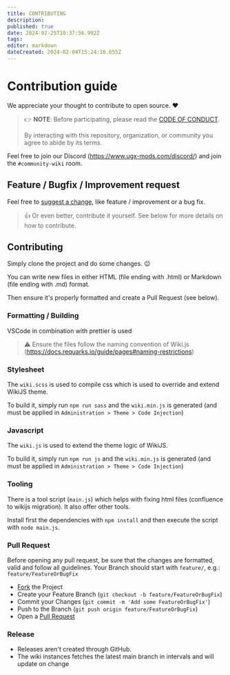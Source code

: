 ```yaml
---
title: CONTRIBUTING
description: 
published: true
date: 2024-02-25T10:37:56.992Z
tags: 
editor: markdown
dateCreated: 2024-02-04T15:24:16.655Z
---
```


# Contribution guide

We appreciate your thought to contribute to open source. :heart:

> 👉 **NOTE**: Before participating, please read the [CODE OF CONDUCT](/CODE_OF_CONDUCT).
>
> By interacting with this repository, organization, or community you agree to abide by its terms.

Feel free to join our Discord (https://www.ugx-mods.com/discord/) and join the `#community-wiki` room.

## Feature / Bugfix / Improvement request

Feel free to [suggest a change](/issues/new), like feature / improvement or a bug fix.

> 👍 Or even better, contribute it yourself. See below for more details on how to contribute.

## Contributing

Simply clone the project and do some changes. :wink:

You can write new files in either HTML (file ending with .html) or Markdown (file ending with .md) format.

Then ensure it's properly formatted and create a Pull Request (see below).

### Formatting / Building

VSCode in combination with prettier is used

> ⚠️ Ensure the files follow the naming convention of Wiki.js (https://docs.requarks.io/guide/pages#naming-restrictions)

### Stylesheet

The `wiki.scss` is used to compile css which is used  to override and extend WikiJS theme.

To build it, simply run `npm run sass` and the `wiki.min.js` is generated (and must be applied in `Administration > Theme > Code Injection`)

### Javascript

The `wiki.js` is used to extend the theme logic of WikiJS.

To build it, simply run `npm run js` and the `wiki.min.js` is generated (and must be applied in `Administration > Theme > Code Injection`)

### Tooling

There is a tool script (`main.js`) which helps with fixing html files (confluence to wikijs migration). It also offer other tools.

Install first the dependencies with `npm install` and then execute the script with `node main.js`.

### Pull Request

Before opening any pull request, be sure that the changes are formatted, valid and follow all guidelines.
Your Branch should start with `feature/`, e.g.: `feature/FeatureOrBugFix`

- [Fork](/fork) the Project
- Create your Feature Branch (`git checkout -b feature/FeatureOrBugFix`)
- Commit your Changes (`git commit -m 'Add some FeatureOrBugFix'`)
- Push to the Branch (`git push origin feature/FeatureOrBugFix`)
- Open a [Pull Request](/compare)

### Release

- Releases aren't created through GitHub.
- The wiki instances fetches the latest main branch in intervals and will update on change

